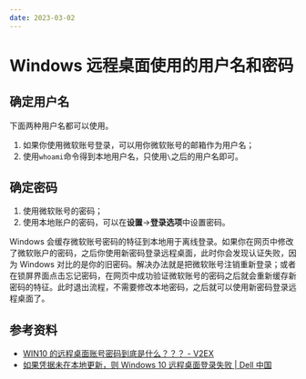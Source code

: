 ```yaml
---
date: 2023-03-02
---
```


# Windows 远程桌面使用的用户名和密码

## 确定用户名

下面两种用户名都可以使用。

1. 如果你使用微软账号登录，可以用你微软账号的邮箱作为用户名；
2. 使用`whoami`命令得到本地用户名，只使用`\`之后的用户名即可。

## 确定密码

1. 使用微软账号的密码；
2. 使用本地账户的密码，可以在**设置**->**登录选项**中设置密码。

Windows 会缓存微软账号密码的特征到本地用于离线登录。如果你在网页中修改了微软账户的密码，之后你使用新密码登录远程桌面，此时你会发现认证失败，因为 Windows 对比的是你的旧密码。解决办法就是把微软账号注销重新登录；或者在锁屏界面点击忘记密码，在网页中成功验证微软账号的密码之后就会重新缓存新密码的特征。此时退出流程，不需要修改本地密码，之后就可以使用新密码登录远程桌面了。

## 参考资料

- [WIN10 的远程桌面账号密码到底是什么？？？ - V2EX](https://v2ex.com/t/629651)
- [如果凭据未在本地更新，则 Windows 10 远程桌面登录失败 | Dell 中国](https://www.dell.com/support/kbdoc/zh-cn/000134994/%E5%A6%82%E6%9E%9C%E5%87%AD%E6%8D%AE%E6%9C%AA%E5%9C%A8%E6%9C%AC%E5%9C%B0%E6%9B%B4%E6%96%B0-%E5%88%99windows-10%E8%BF%9C%E7%A8%8B%E6%A1%8C%E9%9D%A2%E7%99%BB%E5%BD%95%E5%A4%B1%E8%B4%A5)
